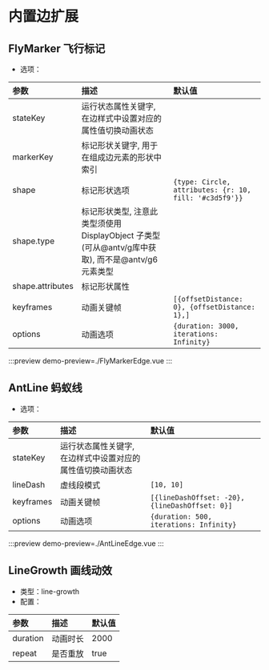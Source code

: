 # 内置边扩展
## FlyMarker 飞行标记

- 选项：

| 参数               | 描述                                                                 | 默认值                                                        |
|:-----------------|:-------------------------------------------------------------------|:-----------------------------------------------------------|
| stateKey         | 运行状态属性关键字, 在边样式中设置对应的属性值切换动画状态                                     |                                                            |
| markerKey        | 标记形状关键字, 用于在组成边元素的形状中索引                                            |                                                            |
| shape            | 标记形状选项                                                             | ```{type: Circle, attributes: {r: 10, fill: '#c3d5f9'}}``` |
| shape.type       | 标记形状类型, 注意此类型须使用 DisplayObject 子类型(可从@antv/g库中获取), 而不是@antv/g6元素类型 |                                                            |
| shape.attributes | 标记形状属性                                                             |                                                            |
| keyframes        | 动画关键帧                                                              | ```[{offsetDistance: 0}, {offsetDistance: 1},]```          |
| options          | 动画选项                                                               | ```{duration: 3000, iterations: Infinity}```               |

:::preview
demo-preview=./FlyMarkerEdge.vue
:::

## AntLine 蚂蚁线

- 选项：

| 参数        | 描述                             | 默认值                                                |
|:----------|:-------------------------------|:---------------------------------------------------|
| stateKey  | 运行状态属性关键字, 在边样式中设置对应的属性值切换动画状态 |                                                    |
| lineDash  | 虚线段模式                          | ```[10, 10]```                                     |
| keyframes | 动画关键帧                          | ```[{lineDashOffset: -20}, {lineDashOffset: 0}]``` |
| options   | 动画选项                           | ```{duration: 500, iterations: Infinity}```        |

:::preview
demo-preview=./AntLineEdge.vue
:::

## LineGrowth 画线动效

- 类型：line-growth
- 配置：

| 参数       | 描述   | 默认值  |
|:---------|:-----|:-----|
| duration | 动画时长 | 2000 |
| repeat   | 是否重放 | true |

